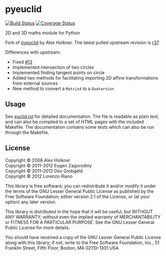 pyeuclid
========
[![Build Status](https://travis-ci.org/ezag/pyeuclid.svg?branch=master)](https://travis-ci.org/ezag/pyeuclid) [![Coverage Status](https://coveralls.io/repos/github/ezag/pyeuclid/badge.svg?branch=master)](https://coveralls.io/github/ezag/pyeuclid?branch=master)

2D and 3D maths module for Python

Fork of [pyeuclid](http://code.google.com/p/pyeuclid/) by Alex Holkner.
The latest pulled upstream revision is
[r37](http://code.google.com/p/pyeuclid/source/browse/?r=37#svn%2Ftrunk).

Differences with upstream:

- Fixed [#13](http://code.google.com/p/pyeuclid/issues/detail?id=13)
- Implemented intersection of two circles
- Implemented finding tangent points on circle
- Added two methods for facilitating importing 2D affine transformations
  from external sources
- New method to convert a `Matrix4` to a `Quaternion`

Usage
-----

See [euclid.rst](euclid.rst) for detailed documentation.  The file is readable as
plain text, and can also be compiled to a set of HTML pages with the
included Makefile.  The documentation contains some tests which
can also be run through the Makefile.

License
-------

Copyright &copy; 2006 Alex Holkner  
Copyright &copy; 2011&ndash;2012 Eugen Zagorodniy  
Copyright &copy; 2011&ndash;2012 Dov Grobgeld  
Copyright &copy; 2012 Lorenzo Riano  

This library is free software; you can redistribute it and/or modify it
under the terms of the GNU Lesser General Public License as published by the
Free Software Foundation; either version 2.1 of the License, or (at your
option) any later version.

This library is distributed in the hope that it will be useful, but WITHOUT
ANY WARRANTY; without even the implied warranty of MERCHANTABILITY or
FITNESS FOR A PARTICULAR PURPOSE.  See the GNU Lesser General Public License
for more details.

You should have received a copy of the GNU Lesser General Public License
along with this library; if not, write to the Free Software Foundation,
Inc., 51 Franklin Street, Fifth Floor, Boston, MA  02110-1301 USA
